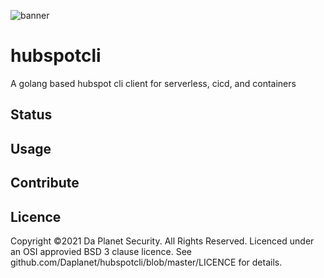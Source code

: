 ![banner](https://banner.dapla.net/?utm_campaign=community-buildpacks&utm_source=github.com/daplanet/xelatex-buildpack&utm_medium=markdown)

# hubspotcli
A golang based hubspot cli client for serverless, cicd, and containers

## Status

## Usage

## Contribute

## Licence
Copyright &copy;2021 Da Planet Security. All Rights Reserved.
Licenced under an OSI approvied BSD 3 clause licence. See github.com/Daplanet/hubspotcli/blob/master/LICENCE for details.
